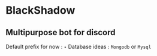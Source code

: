 # BlackShadow
**Multipurpose bot for discord**
----
Default prefix for now : **`-`**
Database ideas : `Mongodb` or `Mysql`
